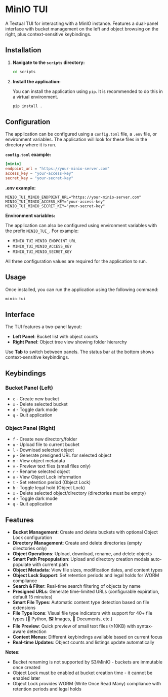 # MinIO TUI

A Textual TUI for interacting with a MinIO instance. Features a dual-panel interface with bucket management on the left and object browsing on the right, plus context-sensitive keybindings.

## Installation

1.  **Navigate to the `scripts` directory:**

    ```bash
    cd scripts
    ```

2.  **Install the application:**

    You can install the application using `pip`. It is recommended to do this in a virtual environment.

    ```bash
    pip install .
    ```

## Configuration

The application can be configured using a `config.toml` file, a `.env` file, or environment variables. The application will look for these files in the directory where it is run.

**`config.toml` example:**

```toml
[minio]
endpoint_url = "https://your-minio-server.com"
access_key = "your-access-key"
secret_key = "your-secret-key"
```

**.env example:**
```
MINIO_TUI_MINIO_ENDPOINT_URL="https://your-minio-server.com"
MINIO_TUI_MINIO_ACCESS_KEY="your-access-key"
MINIO_TUI_MINIO_SECRET_KEY="your-secret-key"
```

**Environment variables:**

The application can also be configured using environment variables with the prefix `MINIO_TUI_`. For example:
- `MINIO_TUI_MINIO_ENDPOINT_URL`
- `MINIO_TUI_MINIO_ACCESS_KEY`
- `MINIO_TUI_MINIO_SECRET_KEY`

All three configuration values are required for the application to run.

## Usage

Once installed, you can run the application using the following command:

```bash
minio-tui
```

## Interface

The TUI features a two-panel layout:

- **Left Panel**: Bucket list with object counts
- **Right Panel**: Object tree view showing folder hierarchy

Use **Tab** to switch between panels. The status bar at the bottom shows context-sensitive keybindings.

## Keybindings

### Bucket Panel (Left)
- `c` - Create new bucket
- `x` - Delete selected bucket
- `d` - Toggle dark mode
- `q` - Quit application

### Object Panel (Right)
- `f` - Create new directory/folder
- `u` - Upload file to current bucket
- `l` - Download selected object
- `p` - Generate presigned URL for selected object
- `m` - View object metadata
- `v` - Preview text files (small files only)
- `r` - Rename selected object
- `o` - View Object Lock information
- `t` - Set retention period (Object Lock)
- `h` - Toggle legal hold (Object Lock)
- `x` - Delete selected object/directory (directories must be empty)
- `d` - Toggle dark mode
- `q` - Quit application

## Features

- **Bucket Management**: Create and delete buckets with optional Object Lock configuration
- **Directory Management**: Create and delete directories (empty directories only)
- **Object Operations**: Upload, download, rename, and delete objects
- **Smart Path Prepopulation**: Upload and directory creation modals auto-populate with current path
- **Object Metadata**: View file sizes, modification dates, and content types
- **Object Lock Support**: Set retention periods and legal holds for WORM compliance
- **Search & Filter**: Real-time search filtering of objects by name
- **Presigned URLs**: Generate time-limited URLs (configurable expiration, default 15 minutes) 
- **Smart File Types**: Automatic content type detection based on file extensions
- **File Type Icons**: Visual file type indicators with support for 40+ file types (🐍 Python, 🖼️ Images, 📄 Documents, etc.)
- **File Preview**: Quick preview of small text files (≤10KB) with syntax-aware detection
- **Context Menus**: Different keybindings available based on current focus
- **Real-time Updates**: Object counts and listings update automatically

**Notes:** 
- Bucket renaming is not supported by S3/MinIO - buckets are immutable once created
- Object Lock must be enabled at bucket creation time - it cannot be enabled later
- Object Lock provides WORM (Write Once Read Many) compliance with retention periods and legal holds
